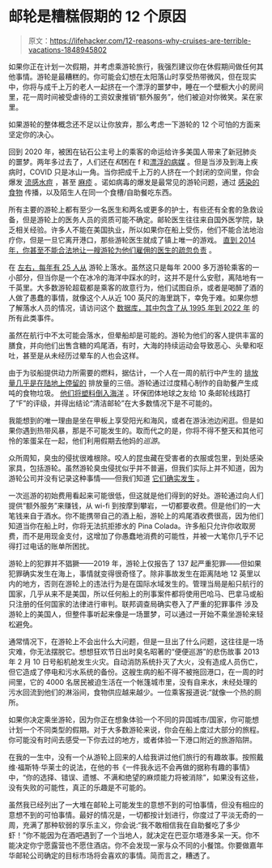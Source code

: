 # 邮轮是糟糕假期的 12 个原因

> 原文：<https://lifehacker.com/12-reasons-why-cruises-are-terrible-vacations-1848945802>

如果你正在计划一次假期，并考虑乘游轮旅行，我强烈建议你在休假期间做任何其他事情。游轮是最糟糕的。你可能会幻想在太阳落山时享受热带微风，但在现实中，你将与成千上万的老人一起挤在一个漂浮的噩梦中，睡在一个壁橱大小的房间里，花一周时间被受虐待的工资奴隶推销“额外服务”，他们被迫对你微笑。呆在家里。

如果游轮的整体概念还不足以让你放弃，那么考虑一下游轮的 12 个可怕的方面来坚定你的决心。

回到 2020 年，被困在钻石公主号上的乘客的命运给许多美国人带来了新冠肺炎的噩梦。两年多过去了，人们还在*和*困在 f 和[漂浮的病媒](https://www.cbsnews.com/news/ruby-princess-cruise-ship-princess-covid-19/) 。但是当涉及到海上疾病时，COVID 只是冰山一角。当你把成千上万的人挤在一个封闭的空间里，你会爆发 [流感](https://www.ajpmonline.org/article/S0749-3797(13)00587-4/fulltext)[水痘](https://www.cdc.gov/quarantine/cruise/management/guidance-cruise-ships-varicella.html) ，甚至 [麻疹](https://www.nytimes.com/2019/05/02/world/americas/measles-scientology-cruise-ship.html) 。诺如病毒的爆发是最常见的游轮问题，通过 [感染的食物](https://www.nbcnews.com/health/health-news/after-months-norovirus-outbreaks-cruise-ships-smoothie-finally-implicated-n1190031) 传播，以及陌生人在同一个食槽/自助餐吃东西。

所有主要的游轮上都有至少一名医生和两名或更多的护士，有些还有全套的急救设备，但是游轮上的医务人员的资质可能不确定。邮轮医生往往来自国外医学院，缺乏相关经验。许多人不能在美国执业，所以如果你在船上受伤，他们不能合法地治疗你，但是一旦它离开港口，那些游轮医生就成了镇上唯一的游戏。 [直到 2014 年，你甚至不能合法地让一艘游轮为他们雇佣的医生的疏忽负责](https://miami.cbslocal.com/2021/09/07/cruise-line-lawsuits/) 。

在 [左右，每年有 25 人从](https://emmacruises.com/cruise-ships-do-stop-if-you-fall-overboard-heres-what-happens) 游轮上落水。虽然这只是每年 2000 多万游轮乘客的一小部分，但当你是一个在冰冷的海洋中踩水的时，这并不是什么安慰，离陆地有一千英里。大多数游轮超载都是乘客的故意行为，他们试图自杀，或者是喝醉了酒的人做了愚蠢的事情，就像这个人从近 100 英尺的海里跳下，幸免于难。如果你想了解落水人员的情况，请访问这个 [数据库，其中包含了从 1995 年到 2022 年](http://www.cruisejunkie.com/Overboard.html) 的所有此类事件。

虽然在航行中不太可能会落水，但晕船却是可能的。游轮为他们的客人提供丰富的膳食，并向他们出售含糖的鸡尾酒，有时，大海的持续运动会导致恶心、头晕和呕吐，甚至是从未经历过晕车的人也会这样。

由于为驳船提供动力所需要的燃料，据估计，一个人在一周的航行中产生的 [排放量几乎是在陆地上停留的](https://www.greenqueen.com.hk/the-case-against-cruising-how-your-cruise-holiday-is-destroying-the-planet/) 排放量的三倍。游轮通过过度精心制作的自助餐产生成吨的食物垃圾。 [他们将塑料倒入海洋](https://www.forbes.com/sites/trevornace/2019/06/11/carnival-cruise-to-pay-20-million-after-admitting-to-dumping-plastic-waste-in-the-bahamas/?sh=55c0e9803a6f) 。环保团体地球之友给 10 条邮轮线路打了“F”的评级，并得出结论“清洁邮轮”在大多数情况下是不可能的。

我能想到的唯一理由是坐在甲板上享受阳光和海风，或者在游泳池边闲逛。但是如果你遇到热带风暴，那是不可能发生的。取而代之的是，你将不得不整天和其他可怜的笨蛋呆在一起，他们利用假期去他妈的*巡游*。

众所周知，臭虫的侵扰很难根除。咬人的昆虫藏在受害者的衣服或包里，到处感染家具，包括游轮。虽然游轮臭虫侵扰似乎并不普遍，但我们实际上并不知道，因为游轮公司并没有记录这种事情——但我们知道 [它们确实发生](https://cruiseradio.net/famous-cruise-ship-faces-bedbug-related-crisis/) 。

一次巡游的初始费用看起来可能很低，但这就是他们得到的好处。游轮通过向人们提供“额外服务”来赚钱，从 wi-fi 到按摩到攀岩，一切都要收费。但是他们的一大笔钱来自于酒水。你不能携带自己的酒上船，游轮上的鸡尾酒收费很高，因为他们知道当你在船上时，你将无法抗拒掺水的 Pina Colada。许多船只允许你收取房费，而不是用现金支付，这增加了你愚蠢地消费的可能性，并被一大笔你几乎不记得打过电话的账单所困扰。

游轮上的犯罪并不猖獗——2019 年，游轮上仅报告了 137 起严重犯罪——但如果犯罪确实发生在海上，事情就变得很奇怪了。除非事故发生在距离陆地 12 英里以内的地方，否则在游轮上的违法行为是在国际水域发生的。管理当局是船只航行的国家，几乎从来不是美国，所以任何船上的刑事案件都将使用巴哈马、巴拿马或船只注册的任何国家的法律进行审判。联邦调查局确实卷入了严重的犯罪事件 涉及游轮上的美国人，但整件事听起来像是一场噩梦，可以通过一开始不乘坐游轮来轻松避免。

通常情况下，在游轮上不会出什么大问题，但是一旦出了什么问题，这往往是一场灾难，你无法摆脱它。想想狂欢节日出时臭名昭著的“便便巡游”的悲伤故事 2013 年 2 月 10 日号船机舱发生火灾。自动消防系统扑灭了大火，没有造成人员伤亡，但它造成了停电和污水系统的备份。这艘生病的船不得不被拖回港口，在一周的时间里，它的 4000 名居民被迫生活在一个帐篷城市里，没有自来水，未经处理的污水回流到他们的淋浴间，食物供应越来越少。一位乘客报道说:“就像一个热的厕所。

如果你决定乘坐游轮，因为你正在想象体验一个不同的异国城市/国家，你可能想计划一个不同类型的假期。对于大多数游轮来说，你会在船上度过大部分的旅程。你可能没有时间去感受一下你去过的地方，或者体验一下港口附近的旅游陷阱。

在我的一生中，没有一个从游轮上回来的人给我讲过他们旅行的有趣故事。按照戴维·福斯特·华莱士的说法，在他的书《一件我永远不会再做的据称有趣的事情》中，“你的选择、错误、遗憾、不满和绝望的麻烦能力将被消除”，如果没有这些，没有失败的可能性，真正的乐趣是不可能的。

虽然我已经列出了一大堆在邮轮上可能发生的意想不到的可怕事情，但没有相应的意想不到的可怕事情。最好的情况是，一切都按计划进行，你度过了平淡无奇的一周，充满了那种软弱的享乐主义，你会说:“我不敢相信我在自助餐吃了多少虾！”你不能因为在酒吧遇到了一个当地人，就决定在巴亚尔塔港多呆一天。你不能决定你宁愿露营也不愿住酒店。你不会发现一家与众不同的小餐馆。你要做嘉年华邮轮公司确定的目标市场将会喜欢的事情。简而言之，糟透了。